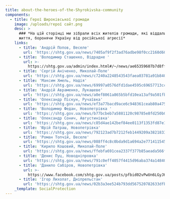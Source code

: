 ```yaml
---
title: about-the-heroes-of-the-Shyrokivska-community
components:
  - title: Герої Широківської громади
    image: /uploads/герої сайт.png
    desc: >
      ### *На цій сторінці ми зібрали всіх жителів громади, які віддали своє
      життя, боронячи Україну від російської агресії*
    links:
      - title: 'Андрій Попов, Веселе'
        url: 'https://shtg.gov.ua/news/7405af9f2f3ad76adbe98f0cc2160d601a89c9c1'
      - title: 'Володимир Сташенко, Відрадне '
        url: >-
          https://shtg.gov.ua/admin/index.html#/~/news/ae65359607b7d8ff41989116a52d863da595a77b
      - title: 'Сергій Аніченко, Миколай-Поле'
        url: 'https://shtg.gov.ua/news/c7240a2248543543faea03781a91b84058d87cb4'
      - title: 'Максим Хмель, Надія'
        url: 'https://shtg.gov.ua/news/69997a0576dfd1dae4595c69657713cc8eee2d7e'
      - title: 'Андрій Авраменко, Лукашеве'
        url: 'https://shtg.gov.ua/news/a0ef8061a865b5bfd10ea13af9a501fb146d6db3'
      - title: 'Олександр Піскун, Ручаївка'
        url: 'https://shtg.gov.ua/news/ef3a77bacd9ace6c948361ceab80a4751f04ad05'
      - title: 'Володимир Федан, Новопетрівка '
        url: 'https://shtg.gov.ua/news/b77bcbeb7a5881120c98785e8fd250b0b83a7fde'
      - title: 'Олександр Сонич, Августинівка'
        url: 'https://shtg.gov.ua/news/c85d4ae142bef84ee0113f1353fd87e15840d3a8'
      - title: 'Юрій Патраш, Новопетрівка'
        url: 'https://shtg.gov.ua/news/792123ad7b7212feb1449209a382183359fb2d23'
      - title: 'Роман Топчій, Веселе'
        url: 'https://shtg.gov.ua/news/088ff4c8c0bda9d1a694a2e771411545d5b31612'
      - title: 'Кирило Кошовий, Миколай-Поле'
        url: 'https://shtg.gov.ua/news/ffebfa691cea2337f377b85aeada566f72859531'
      - title: 'Денис Пуц, Новодніпровка'
        url: 'https://shtg.gov.ua/news/791c0eff4057f4415d96aba374a148400d6a1e5a'
      - title: 'Данило Сабіров, Новопетрівка'
        url: >-
          https://www.facebook.com/shtg.gov.ua/posts/pfbid02vPwUn6LGyJHJRXiDmrxCri2ULFmCrrxhWbEfM2TribS3jmpRY6MMyPDev493JjiGl
      - title: 'Ігор Лихолат, Дніпрельстан'
        url: 'https://shtg.gov.ua/news/02b3a3ee524b793dd567520782633dfb5430c0af'
    _template: SocialProtection
---
```


